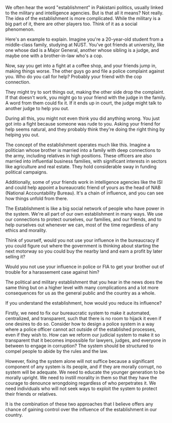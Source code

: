 We often hear the word "establishment" in Pakistani politics, usually linked to the military and intelligence agencies. But is that all it means? Not really. The idea of the establishment is more complicated. While the military is a big part of it, there are other players too. Think of it as a social phenomenon.

Here's an example to explain. Imagine you're a 20-year-old student from a middle-class family, studying at NUST. You've got friends at university, like one whose dad is a Major General, another whose sibling is a judge, and maybe one with a brother-in-law who's a cop. 

Now, say you get into a fight at a coffee shop, and your friends jump in, making things worse. The other guys go and file a police complaint against you. Who do you call for help? Probably your friend with the cop connection.

They might try to sort things out, making the other side drop the complaint. If that doesn't work, you might go to your friend with the judge in the family. A word from them could fix it. If it ends up in court, the judge might talk to another judge to help you out.

During all this, you might not even think you did anything wrong. You just got into a fight because someone was rude to you. Asking your friend for help seems natural, and they probably think they're doing the right thing by helping you out.

The concept of the establishment operates much like this. Imagine a politician whose brother is married into a family with deep connections to the army, including relatives in high positions. These officers are also married into influential business families, with significant interests in sectors like agriculture and real estate. They hold considerable sway in funding political campaigns. 

Additionally, some of your friends work in intelligence agencies like the ISI and could help appoint a bureaucratic friend of yours as the head of NAB (National Accountability Bureau). It's a chain of influence, and you can see how things unfold from there.

The Establishment is like a big social network of people who have power in the system. We're all part of our own establishment in many ways. We use our connections to protect ourselves, our families, and our friends, and to help ourselves out whenever we can, most of the time regardless of any ethics and morality. 

Think of yourself, would you not use your influence in the bureaucracy if you could figure out where the government is thinking about starting the next motorway so you could buy the nearby land and earn a profit by later selling it?

Would you not use your influence in police or FIA to get your brother out of trouble for a harassement case against him?


The political and military establishment that you hear in the news does the same thing but on a higher level with many complications and a lot more consequences for us as the general public and the country as a whole.


If you understand the establishment, how would you reduce its influence?

Firstly, we need to fix our bureaucratic system to make it automated, centralized, and transparent, such that there is no room to hijack it even if one desires to do so. Consider how to design a police system in a way where a police officer cannot act outside of the established processes, even if they wish to. How can we reform our judicial system to make it so transparent that it becomes impossible for lawyers, judges, and everyone in between to engage in corruption? The system should be structured to compel people to abide by the rules and the law.

However, fixing the system alone will not suffice because a significant component of any system is its people, and if they are morally corrupt, no system will be adequate. We need to educate the younger generation to be morally upright. We need to instill morality in them so that they have the courage to denounce wrongdoing regardless of who perpetrates it. We need individuals who will not seek ways to exploit the system to protect their friends or relatives.

It is the combination of these two approaches that I believe offers any chance of gaining control over the influence of the establishment in our country.

